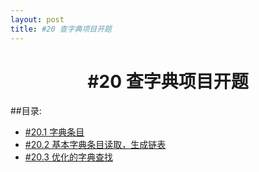 ```yaml
---
layout: post
title: #20 查字典项目开题
---
```

<h1 style="text-align:center">#20 查字典项目开题</h1>
##目录:
<ul>
<li> <a href="/post/20/20.1.html">#20.1 字典条目</a></li>
<li> <a href="/post/20/20.2.html">#20.2 基本字典条目读取，生成链表</a> </li>
<li> <a href="/post/20/20.3.html">#20.3 优化的字典查找</a> </li>
</ul>
